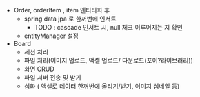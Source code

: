 - Order, orderItem , item 엔티티화 후
    - spring data jpa 로 한꺼번에 인서트
        - TODO : cascade 인서트 시, null 체크 이루어지는 지 확인
    - entityManager 설정
- Board
    - 세션 처리
    - 파일 처리(이미지 업로드, 액셀 업로드/ 다운로드(포이?라이브러리))
    - 화면 CRUD
    - 파일 서버 전송 및 받기
    - 심화 ( 액셀로 데이터 한꺼번에 올리기/받기, 이미지 섬네일 등)